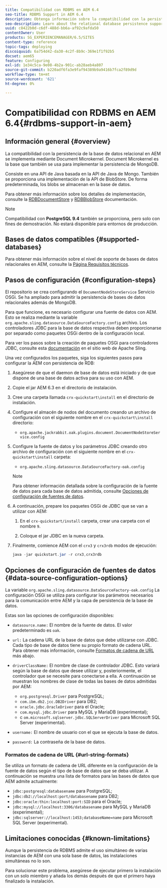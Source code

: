 ```yaml
---
title: Compatibilidad con RDBMS en AEM 6.4
seo-title: RDBMS Support in AEM 6.4
description: Obtenga información sobre la compatibilidad con la persistencia de la base de datos relacional en AEM 6.4 y las opciones de configuración disponibles.
seo-description: Learn about the relational database persistence support in AEM 6.4 and the available configuration options.
uuid: c8422b0d-c6df-488d-bb6a-af92c9afda50
contentOwner: User
products: SG_EXPERIENCEMANAGER/6.5/SITES
content-type: reference
topic-tags: deploying
discoiquuid: 6a754d42-da30-4c2f-8b9c-369e1f1f92b5
docset: aem65
feature: Configuring
exl-id: 1e34c5ca-9e08-4b2a-901c-ab28aeb4a807
source-git-commit: b220adf6fa3e9faf94389b9a9416b7fca2f89d9d
workflow-type: tm+mt
source-wordcount: '621'
ht-degree: 0%

---
```


# Compatibilidad con RDBMS en AEM 6.4{#rdbms-support-in-aem}

## Información general {#overview}

La compatibilidad con la persistencia de la base de datos relacional en AEM se implementa mediante Document Microkernel. Document Microkernel es la base que también se usa para implementar la persistencia de MongoDB.

Consiste en una API de Java basada en la API de Java de Mongo. También se proporciona una implementación de la API de BlobStore. De forma predeterminada, los blobs se almacenan en la base de datos.

Para obtener más información sobre los detalles de implementación, consulte la [RDBDocumentStore](https://jackrabbit.apache.org/oak/docs/apidocs/org/apache/jackrabbit/oak/plugins/document/rdb/RDBDocumentStore.html) y [RDBBlobStore](https://jackrabbit.apache.org/oak/docs/apidocs/org/apache/jackrabbit/oak/plugins/document/rdb/RDBBlobStore.html) documentación.

>[!NOTE]
>
>Compatibilidad con **PostgreSQL 9.4** también se proporciona, pero solo con fines de demostración. No estará disponible para entornos de producción.

## Bases de datos compatibles {#supported-databases}

Para obtener más información sobre el nivel de soporte de bases de datos relacionales en AEM, consulte la [Página Requisitos técnicos](/help/sites-deploying/technical-requirements.md).

## Pasos de configuración {#configuration-steps}

El repositorio se crea configurando el `DocumentNodeStoreService` Servicio OSGi. Se ha ampliado para admitir la persistencia de bases de datos relacionales además de MongoDB.

Para que funcione, es necesario configurar una fuente de datos con AEM. Esto se realiza mediante la variable `org.apache.sling.datasource.DataSourceFactory.config` archivo. Los controladores JDBC para la base de datos respectiva deben proporcionarse por separado como paquetes OSGi dentro de la configuración local.

Para ver los pasos sobre la creación de paquetes OSGi para controladores JDBC, consulte esta [documentación](https://sling.apache.org/documentation/bundles/datasource-providers.html#convert-driver-jars-to-bundle) en el sitio web de Apache Sling.

Una vez configurados los paquetes, siga los siguientes pasos para configurar la AEM con persistencia de RDB:

1. Asegúrese de que el daemon de base de datos está iniciado y de que dispone de una base de datos activa para su uso con AEM.
1. Copie el jar AEM 6.3 en el directorio de instalación.
1. Cree una carpeta llamada `crx-quickstart\install` en el directorio de instalación.
1. Configure el almacén de nodos del documento creando un archivo de configuración con el siguiente nombre en el `crx-quickstart\install` directorio:

   * `org.apache.jackrabbit.oak.plugins.document.DocumentNodeStoreService.config`

1. Configure la fuente de datos y los parámetros JDBC creando otro archivo de configuración con el siguiente nombre en el `crx-quickstart\install` carpeta:

   * `org.apache.sling.datasource.DataSourceFactory-oak.config`
   >[!NOTE]
   >
   >Para obtener información detallada sobre la configuración de la fuente de datos para cada base de datos admitida, consulte [Opciones de configuración de fuentes de datos](/help/sites-deploying/rdbms-support-in-aem.md#data-source-configuration-options).

1. A continuación, prepare los paquetes OSGi de JDBC que se van a utilizar con AEM:

   1. En el `crx-quickstart/install` carpeta, crear una carpeta con el nombre `9`.

   1. Coloque el jar JDBC en la nueva carpeta.

1. Finalmente, comience AEM con el `crx3` y `crx3rdb` modos de ejecución:

   ```java
   java -jar quickstart.jar -r crx3,crx3rdb
   ```

## Opciones de configuración de fuentes de datos {#data-source-configuration-options}

La variable `org.apache.sling.datasource.DataSourceFactory-oak.config` La configuración OSGi se utiliza para configurar los parámetros necesarios para la comunicación entre AEM y la capa de persistencia de la base de datos.

Estas son las opciones de configuración disponibles:

* `datasource.name:` El nombre de la fuente de datos. El valor predeterminado es `oak`.

* `url:` La cadena URL de la base de datos que debe utilizarse con JDBC. Cada tipo de base de datos tiene su propio formato de cadena URL. Para obtener más información, consulte [Formatos de cadena de URL](/help/sites-deploying/rdbms-support-in-aem.md#url-string-formats) más abajo.

* `driverClassName:` El nombre de clase de controlador JDBC. Esto variará según la base de datos que desee utilizar y, posteriormente, el controlador que se necesite para conectarse a ella. A continuación se muestran los nombres de clase de todas las bases de datos admitidas por AEM:

   * `org.postgresql.Driver` para PostgreSQL;
   * `com.ibm.db2.jcc.DB2Driver` para DB2;
   * `oracle.jdbc.OracleDriver` para el Oracle;
   * `com.mysql.jdbc.Driver` para MySQL y MariaDB (experimental);
   * c `om.microsoft.sqlserver.jdbc.SQLServerDriver` para Microsoft SQL Server (experimental).

* `username:` El nombre de usuario con el que se ejecuta la base de datos.

* `password:` La contraseña de la base de datos.

### Formatos de cadena de URL {#url-string-formats}

Se utiliza un formato de cadena de URL diferente en la configuración de la fuente de datos según el tipo de base de datos que se deba utilizar. A continuación se muestra una lista de formatos para las bases de datos que AEM admite actualmente:

* `jdbc:postgresql:databasename` para PostgreSQL;
* `jdbc:db2://localhost:port/databasename` para DB2;
* `jdbc:oracle:thin:localhost:port:SID` para el Oracle;
* `jdbc:mysql://localhost:3306/databasename` para MySQL y MariaDB (experimental);
* `jdbc:sqlserver://localhost:1453;databaseName=name` para Microsoft SQL Server (experimental).

## Limitaciones conocidas {#known-limitations}

Aunque la persistencia de RDBMS admite el uso simultáneo de varias instancias de AEM con una sola base de datos, las instalaciones simultáneas no lo son.

Para solucionar este problema, asegúrese de ejecutar primero la instalación con un solo miembro y añada los demás después de que el primero haya finalizado la instalación.
